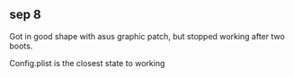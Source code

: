 ## sep 8

Got in good shape with asus graphic patch, but stopped working after two boots.

Config.plist is the closest state to working
